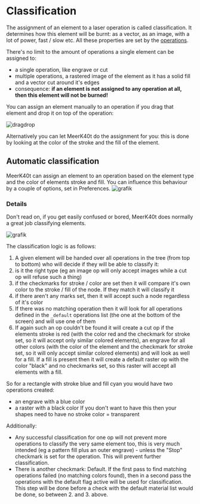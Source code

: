 # Classification
The assignment of an element to a laser operation is called classification. It determines how this element will be burnt: as a vector, as an image, with a lot of power, fast / slow etc. All these properties are set by the [operations](https://github.com/meerk40t/meerk40t/wiki/Online-Help:-OPERATIONS).

There's no limit to the amount of operations a single element can be assigned to:
- a single operation, like engrave or cut
- multiple operations, a rastered image of the element as it has a solid fill and a vector cut around it's edges
- consequence: **if an element is not assigned to any operation at all, then this element will not be burned!**

You can assign an element manually to an operation if you drag that element and drop it on top of the operation:

![dragdrop](https://github.com/meerk40t/meerk40t/assets/2670784/9661da26-0e02-4e6f-a7ef-c99928134415)

Alternatively you can let MeerK40t do the assignment for you: this is done by looking at the color of the stroke and the fill of the element.

## Automatic classification
MeerK40t can assign an element to an operation based on the element type and the color of elements stroke and fill. You can influence this behaviour by a couple of options, set in Preferences.
![grafik](https://github.com/meerk40t/meerk40t/assets/2670784/ce5b00ab-6af6-4e1d-8ee5-2353a9cf8208)


### Details

Don't read on, if you get easily confused or bored, MeerK40t does normally a great job classifying elements.

![grafik](https://github.com/meerk40t/meerk40t/assets/2670784/8e0c2bdd-65a3-46b0-ba09-94300bcf39c9)

The classification logic is as follows:

1. A given element will be handed over all operations in the tree (from top to bottom) who will decide if they will be able to classify it:
  1. is it the right type (eg an image op will only accept images while a cut op will refuse such a thing)
  2. if the checkmarks for stroke / color are set then it will compare it's own color to the stroke / fill of the node. If they match it will classify it   
  3. if there aren't any marks set, then it will accept such a node regardless of it's color
2. If there was no matching operation then it will look for all operations defined in the ``_default`` operations list (the one at the bottom of the screen) and will use one of them
3. If again such an op couldn't be found it will create a cut op if the elements stroke is red (with the color red and the checkmark for stroke set, so it will accept only similar colored elements), an engrave for all other colors (with the color of the element and the checkmark for stroke set, so it will only accept similar colored elements) and will look as well for a fill. If a fill is present then it will create a default raster op with the color "black" and no checkmarks set, so this raster will accept all elements with a fill.

So for a rectangle with stroke blue and fill cyan you would have two operations created:
- an engrave with a blue color
- a raster with a black color
If you don't want to have this then your shapes need to have no stroke color = transparent 

Additionally:
- Any successful classification for one op will not prevent more operations to classify the very same element too, this is very much intended (eg a pattern fill plus an outer engrave) - unless the "Stop" checkmark is set for the operation. This will prevent further classification.
- There is another checkmark: Default. If the first pass to find matching operations failed (no matching colors found), then in a second pass the operations with the default flag active will be used for classification. This step will be done before a check with the default material list would be done, so between 2. and 3. above.
